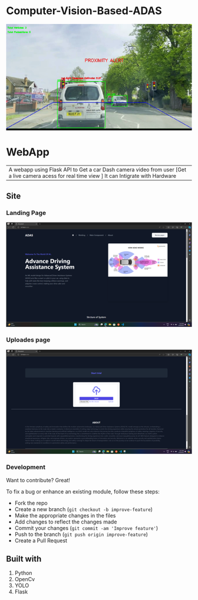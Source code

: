 # Computer-Vision-Based-ADAS

![](https://github.com/Aniket-Vadar/Computer-Vision-Based-Advance-Driving-Assistant-System-ADAS-/blob/main/ADAS/Screenshot%202024-04-21%20174555.png)
# WebApp
<table>
<tr>
<td>
  A webapp using Flask API to Get a car  Dash camera  video from user  [Get a live camera acess for real time view ] It can Intigrate with Hardware 
</td>
</tr>
</table>

## Site


### Landing Page


![](https://github.com/Aniket-Vadar/Computer-Vision-Based-Advance-Driving-Assistant-System-ADAS-/blob/main/ADAS/interface.png)

### Uploades page
![](https://github.com/Aniket-Vadar/Computer-Vision-Based-Advance-Driving-Assistant-System-ADAS-/blob/main/ADAS/interface2.png)




### Development
Want to contribute? Great!

To fix a bug or enhance an existing module, follow these steps:

- Fork the repo
- Create a new branch (`git checkout -b improve-feature`)
- Make the appropriate changes in the files
- Add changes to reflect the changes made
- Commit your changes (`git commit -am 'Improve feature'`)
- Push to the branch (`git push origin improve-feature`)
- Create a Pull Request 


## Built with 

1. Python
2. OpenCv
3. YOLO
4. Flask








